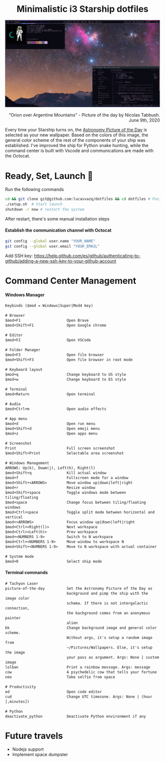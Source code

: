 <h1 align="center">Minimalistic i3 Starship dotfiles</h1>
<p align="center">

  ![Screenshot](./screenshot.png)
</p>

<p align="right">
  “Orion over Argentine Mountains” - Picture of the day by Nicolas Tabbush. June 9th, 2020
</p>

Every time your Starship turns on, the [Astronomy Picture of the Day](https://apod.nasa.gov/apod/astropix.html) is selected as your new wallpaper.
Based on the colors of this image, the general color scheme of the rest of the components of your ship was established.
I've improved the ship for Python snake hunting, while the command center is built with Vscode and communications are made with the Octocat.

# Ready, Set, Launch 🚀

Run the following commands
```sh
cd && git clone git@github.com:lucasvazq/dotfiles && cd dotfiles # Positionate and download the repo
./setup.sh  # Start launch
shutdown -r now # restart the system
```

After restart, there's some manual installation steps

#### Establish the communication channel with Octocat

```sh
git config --global user.name "YOUR_NAME"
git config --global user.email "YOUR_EMAIL"
```

Add SSH key: https://help.github.com/es/github/authenticating-to-github/adding-a-new-ssh-key-to-your-github-account

# Command Center Management

#### Windows Manager
```
Keybinds ($mod = Windows|Super|Mod4 key)

# Browser
$mod+F1                     Open Brave
$mod+Shift+F1               Open Google chrome

# Editor
$mod+F2                     Open VSCode

# Folder Manager
$mod+F3                     Open file browser
$mod+Shift+F3               Open file browser in root mode

# Keyboard layout
$mod+q                      Change keyboard to US style
$mod+w                      Change keyboard to ES style

# Terminal
$mod+Return                 Open terminal

# Audio
$mod+Ctrl+m                 Open audio effects

# App menu
$mod+d                      Open run menu
$mod+Shift+d                Open emoji menu
$mod+z                      Open apps menu

# Screenshot
Print                       Full screen screenshot
$mod+Shift+Print            Selectable area screenshot

# Windows Management
ARROWS: Up(k), Dowm(j), Left(h), Right(l)
$mod+Shift+q                Kill actual window
$mod+f                      Fullscreen mode for a window
$mod+Shift+<ARROWS>         Move window up|down|left|right
$mod+r                      Resize window
$mod+Shift+space            Toggle windows mode between tiling/floating
$mod+space                  Change focus between tiling/floating windows
$mod+Ctrl+space             Toggle split mode between horizontal and vertical
$mod+<ARROWS>               Focus window up|down|left|right
$mod+Ctrl+<Right(l)>        Next workspace
$mod+Ctrl+<Left(h)>         Prev workspace
$mod+<NUMBERS 1-9>          Switch to N workspace
$mod+Ctrl+<NUMBERS 1-9>     Move window to workspace N
$mod+Shift+<NUMBERS 1-9>    Move to N workspace with actual container

# System mode
$mod+0                      Select ship mode
```

#### Terminal commands
```
# Tachyon Laser
picture-of-the-day          Set the Astronomy Picture of the Day as
                            background and pimp the ship with the image color
                            schema. If there is not intergalactic connection,
                            the background comes from an anonymous painter
                            alien
bk                          Change background image and general color scheme.
                            Without args, it's setup a random image from
                            ~/Pictures/Wallpapers. Else, it's setup the image
                            your pass as argument. Args: None | custom image
lolban                      Print a rainbow message. Args: message
cow                         A psychedelic cow that tells your fortune
neo                         Take selfie from space

# Productivity
ed                          Open code editor
cud                         Change UTC timezone. Args: None | (hour [,minutes])

# Python
deactivate_python           Deactivate Python environment if any
``` 

# Future travels

- Nodejs support
- Implement space dumpster
